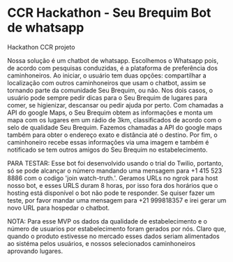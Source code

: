 # CCR Hackathon - Seu Brequim Bot de whatsapp
Hackathon CCR projeto

Nossa solução é um chatbot de whatsapp. Escolhemos o Whatsapp pois, de acordo com pesquisas conduzidas, é a plataforma de preferência dos caminhoneiros. Ao iniciar, o usuário tem duas opções: compartilhar a localização com outros caminhoneiros que usam o chatbot, assim se tornando parte da comunidade Seu Brequim, ou não. Nos dois casos, o usuário pode sempre pedir dicas para o Seu Brequim de lugares para comer, se higienizar, descansar ou pedir ajuda por perto. Com chamadas a API do google Maps, o Seu Brequim obtem as informações e monta um mapa com os lugares em um rádio de 3km, classificados de acordo com o selo de qualidade Seu Brequim. Fazemos chamadas a API do google maps também para obter o endereço exato e distância até o destino. Por fim, o caminhoneiro recebe essas informações via uma imagem e também é notificado se tem outros amigos do Seu Brequim no estabelecimento. 

PARA TESTAR: Esse bot foi desenvolvido usando o trial do Twilio, portanto, só se pode alcançar o número mandando uma mensagem para +1 415 523 8886 com o codigo 'join watch-truth.'. Geramos URLs no ngrok para host nosso bot, e esses URLS duram 8 horas, por isso fora dos horários que o hosting está disponível o bot não pode te responder. Se quiser fazer um teste, por favor mandar uma mensagem para +21 999818357 e irei gerar um novo URL para hospedar o chatbot. 

NOTA: Para esse MVP os dados da qualidade de estabelecimento e o número de usuarios por estabelecimento foram gerados por nós. Claro que, quando o produto estivesse no mercado esses dados seriam alimentados ao sistéma pelos usuários, e nossos selecionados caminhoneiros aprovando lugares. 

